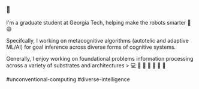 ### 🖖

I'm a graduate student at Georgia Tech, helping make the robots smarter 🤖 😄

Specifcally, I working on metacognitive algorithms (autotelic and adaptive ML/AI) for goal inference across diverse forms of cognitive systems. 

Generally, I enjoy working on foundational problems information processing across a variety of substrates and architectures > 💻  🧮  🦠  🧬  🐙  👾 🧠

#unconventional-computing #diverse-intelligence
